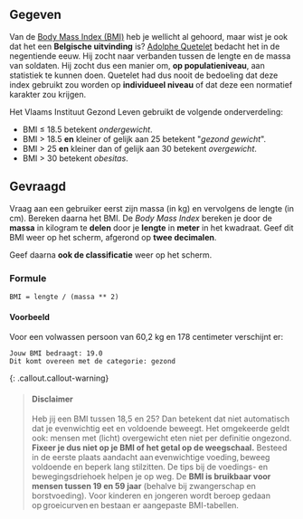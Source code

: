 ## Gegeven
Van de <a href="https://www.gezondleven.be/themas/voeding/obesitas-en-overgewicht/body-mass-index-bmi" target="_blank">Body Mass Index (BMI)</a> heb je wellicht al gehoord, maar wist je ook dat het een **Belgische uitvinding** is? <a href="https://nl.wikipedia.org/wiki/Adolphe_Quetelet" target="_blank">Adolphe Quetelet</a> bedacht het in de negentiende eeuw. Hij zocht naar verbanden tussen de lengte en de massa van soldaten. Hij zocht dus een manier om, **op populatieniveau**, aan statistiek te kunnen doen. Quetelet had dus nooit de bedoeling dat deze index gebruikt zou worden op **individueel niveau** of dat deze een normatief karakter zou krijgen.

Het Vlaams Instituut Gezond Leven gebruikt de volgende onderverdeling:

- BMI ≤ 18.5 betekent *ondergewicht*. 
- BMI > 18.5 **en** kleiner of gelijk aan 25 betekent "*gezond gewicht*".
- BMI > 25 **en** kleiner dan of gelijk aan 30 betekent *overgewicht*. 
- BMI > 30 betekent *obesitas*. 

## Gevraagd
Vraag aan een gebruiker eerst zijn massa (in kg) en vervolgens de lengte (in cm). Bereken daarna het BMI. De *Body Mass Index* bereken je door de **massa** in kilogram te **delen** door je **lengte** in **meter** in het kwadraat. Geef dit BMI weer op het scherm, afgerond op **twee decimalen**.

Geef daarna **ook de classificatie** weer op het scherm.

### Formule 
```
BMI = lengte / (massa ** 2)
```

#### Voorbeeld
Voor een volwassen persoon van 60,2 kg en 178 centimeter verschijnt er:

```
Jouw BMI bedraagt: 19.0
Dit komt overeen met de categorie: gezond
```

{: .callout.callout-warning}
>#### Disclaimer
> Heb jij een BMI tussen 18,5 en 25? Dan betekent dat niet automatisch dat je evenwichtig eet en voldoende beweegt. Het omgekeerde geldt ook: mensen met (licht) overgewicht eten niet per definitie ongezond. **Fixeer je dus niet op je BMI of het getal op de weegschaal.** Besteed in de eerste plaats aandacht aan evenwichtige voeding, beweeg voldoende en beperk lang stilzitten. De tips bij de voedings- en bewegingsdriehoek helpen je op weg. 
> De **BMI is bruikbaar voor mensen tussen 19 en 59 jaar** (behalve bij zwangerschap en borstvoeding). Voor kinderen en jongeren wordt beroep gedaan op groeicurven en bestaan er aangepaste BMI-tabellen. 
